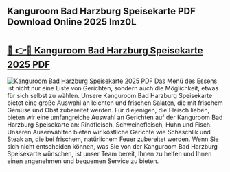 ## Kanguroom Bad Harzburg Speisekarte PDF Download Online 2025 Imz0L

# <h2><a href="http://gc9t1pa.nevu.top/?p=Kanguroom+Bad+Harzburg+Speisekarte">🔗 👉🔴 Kanguroom Bad Harzburg Speisekarte 2025 PDF</a></h2>

[![Kanguroom Bad Harzburg Speisekarte 2025 PDF](https://i.imgur.com/dBaPXMq.png)](http://gc9t1pa.nevu.top/?p=Kanguroom+Bad+Harzburg+Speisekarte)
Das Menü des Essens ist nicht nur eine Liste von Gerichten, sondern auch die Möglichkeit, etwas für sich selbst zu wählen. Unsere Kanguroom Bad Harzburg Speisekarte bietet eine große Auswahl an leichten und frischen Salaten, die mit frischem Gemüse und Obst zubereitet werden. Für diejenigen, die Fleisch lieben, bieten wir eine umfangreiche Auswahl an Gerichten auf der Kanguroom Bad Harzburg Speisekarte an: Rindfleisch, Schweinefleisch, Huhn und Fisch. Unseren Auserwählten bieten wir köstliche Gerichte wie Schaschlik und Steak an, die bei frischem, natürlichem Feuer zubereitet werden. Wenn Sie sich nicht entscheiden können, was Sie von der Kanguroom Bad Harzburg Speisekarte wünschen, ist unser Team bereit, Ihnen zu helfen und Ihnen einen angenehmen und bequemen Service zu bieten.
